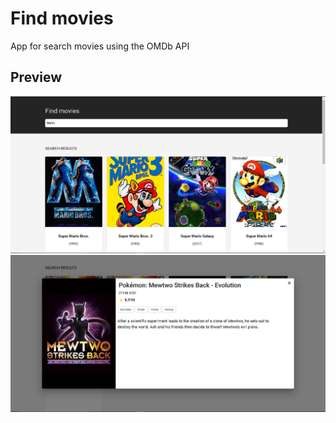 # Find movies

App for search movies using the OMDb API

## Preview

![Desktop Preview](/preview.png)
![Movie Details Preview](/movie-details.png)
